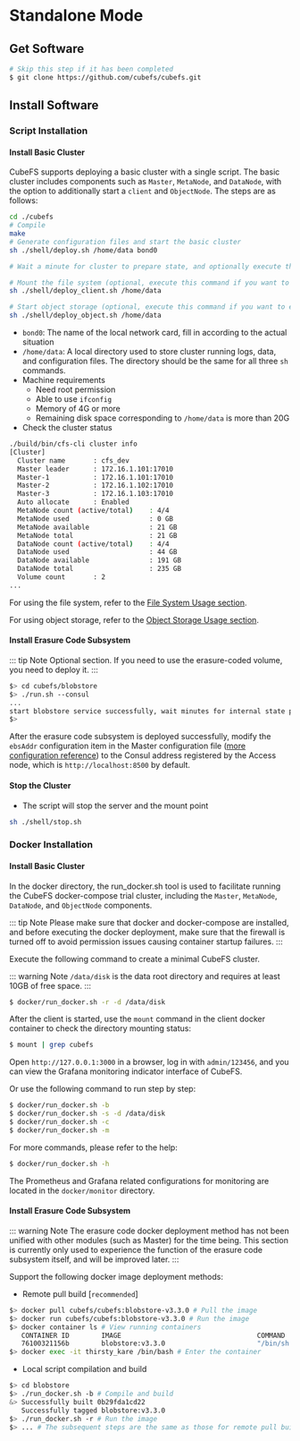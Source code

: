 # Standalone Mode

## Get Software
``` bash
# Skip this step if it has been completed
$ git clone https://github.com/cubefs/cubefs.git
```
## Install Software

### Script Installation

#### Install Basic Cluster
CubeFS supports deploying a basic cluster with a single script. The basic cluster includes components such as `Master`, `MetaNode`, and `DataNode`, with the option to additionally start a `client` and `ObjectNode`. The steps are as follows:
```bash
cd ./cubefs
# Compile
make
# Generate configuration files and start the basic cluster
sh ./shell/deploy.sh /home/data bond0

# Wait a minute for cluster to prepare state, and optionally execute the following command

# Mount the file system (optional, execute this command if you want to experience file storage. By default, it is mounted at /home/data/client/mnt)
sh ./shell/deploy_client.sh /home/data

# Start object storage (optional, execute this command if you want to experience object storage. The default listening port is 17410)
sh ./shell/deploy_object.sh /home/data
```
+ `bond0`: The name of the local network card, fill in according to the actual situation
+ `/home/data`: A local directory used to store cluster running logs, data, and configuration files. The directory should be the same for all three `sh` commands.
+ Machine requirements
  + Need root permission
  + Able to use `ifconfig`
  + Memory of 4G or more
  + Remaining disk space corresponding to `/home/data` is more than 20G
+ Check the cluster status
```bash
./build/bin/cfs-cli cluster info
[Cluster]
  Cluster name       : cfs_dev
  Master leader      : 172.16.1.101:17010
  Master-1           : 172.16.1.101:17010
  Master-2           : 172.16.1.102:17010
  Master-3           : 172.16.1.103:17010
  Auto allocate      : Enabled
  MetaNode count (active/total)    : 4/4
  MetaNode used                    : 0 GB
  MetaNode available               : 21 GB
  MetaNode total                   : 21 GB
  DataNode count (active/total)    : 4/4
  DataNode used                    : 44 GB
  DataNode available               : 191 GB
  DataNode total                   : 235 GB
  Volume count       : 2
...
```

For using the file system, refer to the [File System Usage section](../user-guide/file.md).

For using object storage, refer to the [Object Storage Usage section](../user-guide/objectnode.md).

#### Install Erasure Code Subsystem

::: tip Note
Optional section. If you need to use the erasure-coded volume, you need to deploy it.
:::

``` bash
$> cd cubefs/blobstore
$> ./run.sh --consul
...
start blobstore service successfully, wait minutes for internal state preparation
$>
```

After the erasure code subsystem is deployed successfully, modify the `ebsAddr` configuration item in the Master configuration file ([more configuration reference](../maintenance/configs/master.md)) to the Consul address registered by the Access node, which is `http://localhost:8500` by default.

#### Stop the Cluster
+ The script will stop the server and the mount point
```bash
sh ./shell/stop.sh
```

### Docker Installation

#### Install Basic Cluster
In the docker directory, the run_docker.sh tool is used to facilitate running the CubeFS docker-compose trial cluster, including the `Master`, `MetaNode`, `DataNode`, and `ObjectNode` components.

::: tip Note
Please make sure that docker and docker-compose are installed, and before executing the docker deployment, make sure that the firewall is turned off to avoid permission issues causing container startup failures.
:::

Execute the following command to create a minimal CubeFS cluster.

::: warning Note
`/data/disk` is the data root directory and requires at least 10GB of free space.
:::

```bash
$ docker/run_docker.sh -r -d /data/disk
```

After the client is started, use the `mount` command in the client docker container to check the directory mounting status:

```bash
$ mount | grep cubefs
```

Open `http://127.0.0.1:3000` in a browser, log in with `admin/123456`, and you can view the Grafana monitoring indicator interface of CubeFS.

Or use the following command to run step by step:

```bash
$ docker/run_docker.sh -b
$ docker/run_docker.sh -s -d /data/disk
$ docker/run_docker.sh -c
$ docker/run_docker.sh -m
```

For more commands, please refer to the help:

```bash
$ docker/run_docker.sh -h
```
The Prometheus and Grafana related configurations for monitoring are located in the `docker/monitor` directory.


#### Install Erasure Code Subsystem

::: warning Note
The erasure code docker deployment method has not been unified with other modules (such as Master) for the time being. This section is currently only used to experience the function of the erasure code subsystem itself, and will be improved later.
:::

Support the following docker image deployment methods:

- Remote pull build [`recommended`]

``` bash
$> docker pull cubefs/cubefs:blobstore-v3.3.0 # Pull the image
$> docker run cubefs/cubefs:blobstore-v3.3.0 # Run the image
$> docker container ls # View running containers
   CONTAINER ID        IMAGE                                  COMMAND                  CREATED             STATUS              PORTS               NAMES
   76100321156b        blobstore:v3.3.0                       "/bin/sh -c /apps/..."   4 minutes ago       Up 4 minutes                            thirsty_kare
$> docker exec -it thirsty_kare /bin/bash # Enter the container
```

- Local script compilation and build

``` bash
$> cd blobstore
$> ./run_docker.sh -b # Compile and build
&> Successfully built 0b29fda1cd22
   Successfully tagged blobstore:v3.3.0
$> ./run_docker.sh -r # Run the image
$> ... # The subsequent steps are the same as those for remote pull build
```
